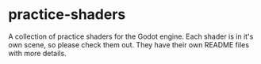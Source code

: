 # practice-shaders
A collection of practice shaders for the Godot engine.
Each shader is in it's own scene, so please check them out. They have their own README files with more details.
